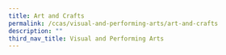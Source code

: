 ```yaml
---
title: Art and Crafts
permalink: /ccas/visual-and-performing-arts/art-and-crafts
description: ""
third_nav_title: Visual and Performing Arts
---
```

